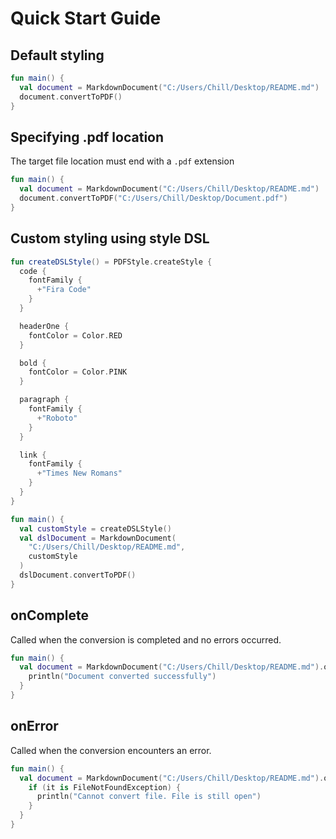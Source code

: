 # Quick Start Guide
## Default styling
```kotlin
fun main() {
  val document = MarkdownDocument("C:/Users/Chill/Desktop/README.md")
  document.convertToPDF()
}
```

## Specifying .pdf location
The target file location must end with a `.pdf` extension
```kotlin
fun main() {
  val document = MarkdownDocument("C:/Users/Chill/Desktop/README.md")
  document.convertToPDF("C:/Users/Chill/Desktop/Document.pdf")
}
```

## Custom styling using style DSL
```kotlin
fun createDSLStyle() = PDFStyle.createStyle {
  code {
    fontFamily {
      +"Fira Code"
    }
  }

  headerOne {
    fontColor = Color.RED
  }

  bold {
    fontColor = Color.PINK
  }

  paragraph {
    fontFamily {
      +"Roboto"
    }
  }

  link {
    fontFamily {
      +"Times New Romans"
    }
  }
}

fun main() {
  val customStyle = createDSLStyle()
  val dslDocument = MarkdownDocument(
    "C:/Users/Chill/Desktop/README.md", 
    customStyle
  )
  dslDocument.convertToPDF()
}
```

## onComplete
Called when the conversion is completed and no errors occurred.
```kotlin
fun main() {
  val document = MarkdownDocument("C:/Users/Chill/Desktop/README.md").onComplete {
    println("Document converted successfully")
  }
}
```

## onError
Called when the conversion encounters an error.
```kotlin
fun main() {
  val document = MarkdownDocument("C:/Users/Chill/Desktop/README.md").onError {
    if (it is FileNotFoundException) {
      println("Cannot convert file. File is still open")
    }
  }
}
```